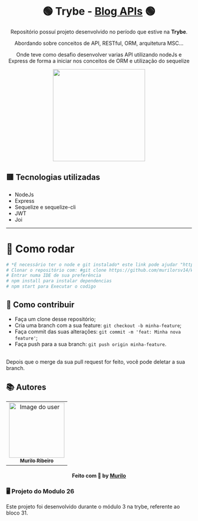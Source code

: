 <div align=center>

# 🟢 Trybe - [Blog APIs](https://github.com/murilorsv14/Project-BlogAPI) 🟢

Repositório possuí projeto desenvolvido no período que estive na <b>Trybe</b>.

Abordando sobre conceitos de API, RESTful, ORM, arquitetura MSC...

Onde teve como desafio desenvolver varias API utilizando nodeJs e Express de forma a iniciar nos conceitos de ORM e utilização do sequelize
  
<a href="https://www.betrybe.com/" target="_blank">
<img src="https://freecourse.betrybe.com/images/trybe-logo-e10dbaaa26462aa149b81a924b00df07.png?vsn=d" width="250px">
</a>

</div>

## 🟥 Tecnologias utilizadas

- NodeJs
- Express
- Sequelize e sequelize-cli
- JWT
- Joi

* * *

 # 👷 Como rodar

```bash 
# *É necessário ter o node e git instalado* este link pode ajudar "https://nodejs.org/pt-br/download/package-manager/"
# Clonar o repositório com: #git clone https://github.com/murilorsv14/WebScrapping-Wether.git
# Entrar numa IDE de sua preferência 
# npm install para instalar dependencias
# npm start para Executar o codigo

```


## 🤔 Como contribuir <br/>

- Faça um clone desse repositório; <br/>
- Cria uma branch com a sua feature: `git checkout -b minha-feature`;<br/>
- Faça commit das suas alterações: `git commit -m 'feat: Minha nova feature'`; <br/>
- Faça push para a sua branch: `git push origin minha-feature`.<br/>
<br/>
Depois que o merge da sua pull request for feito, você pode deletar a sua branch. <br/>


## 📚 Autores

<table align="center">
    <tr>
        <td align="center">
            <a href="https://github.com/murilorsv14">
                <img src="https://avatars2.githubusercontent.com/u/60048274?s=460&u=a7f56af7dbe7d6338401d5b256fba528d8f0400b&v=4" width="150px;" alt="Image do user" />
                <br />
                <sub><b>Murilo Ribeiro</b></sub>
            </a>           
        </td>    
    </tr>
</table>
<h4 align="center">
   Feito com 💜 by  <a href="https://www.linkedin.com/in/murilorrr/" target="_blank"> Murilo </a>
</h4>

### 🖥 Projeto do Modulo 26

Este projeto foi desenvolvido durante o módulo 3 na trybe, referente ao bloco 31.
